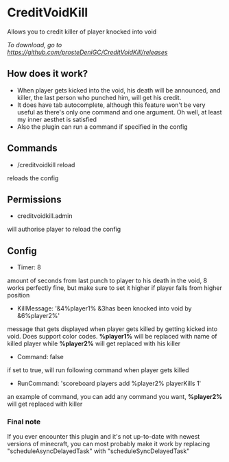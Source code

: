 # CreditVoidKill
Allows you to credit killer of player knocked into void

*To download, go to https://github.com/prosteDeniGC/CreditVoidKill/releases*

## How does it work?

* When player gets kicked into the void, his death will be announced, and killer, the last person who punched him, will get his credit.
* It does have tab autocomplete, although this feature won't be very useful as there's only one command and one argument. Oh well, at least my inner aesthet is satisfied
* Also the plugin can run a command if specified in the config

## Commands

* /creditvoidkill reload

reloads the config

## Permissions

* creditvoidkill.admin

will authorise player to reload the config

## Config

* Timer: 8

amount of seconds from last punch to player to his death in the void, 8 works perfectly fine, but make sure to set it higher if player falls from higher position

* KillMessage: '&4%player1% &3has been knocked into void by &6%player2%'
  
message that gets displayed when player gets killed by getting kicked into void. Does support color codes. **%player1%** will be replaced with name of killed player while **%player2%** will get replaced with his killer

* Command: false

if set to true, will run following command when player gets killed

* RunCommand: 'scoreboard players add %player2% playerKills 1'

an example of command, you can add any command you want, **%player2%** will get replaced with killer

### Final note

If you ever encounter this plugin and it's not up-to-date with newest versions of minecraft, you can most probably make it work by replacing "scheduleAsyncDelayedTask" with "scheduleSyncDelayedTask"
